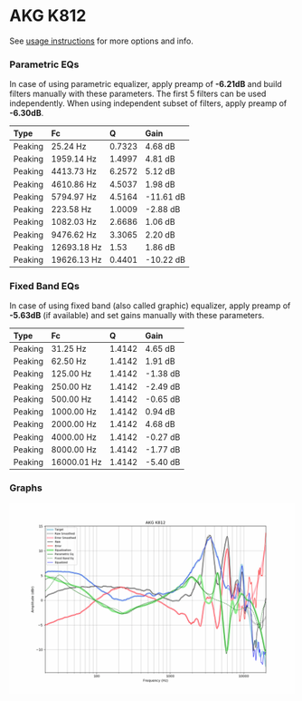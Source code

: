 # AKG K812
See [usage instructions](https://github.com/jaakkopasanen/AutoEq#usage) for more options and info.

### Parametric EQs
In case of using parametric equalizer, apply preamp of **-6.21dB** and build filters manually
with these parameters. The first 5 filters can be used independently.
When using independent subset of filters, apply preamp of **-6.30dB**.

| Type    | Fc          |      Q | Gain      |
|:--------|:------------|:-------|:----------|
| Peaking | 25.24 Hz    | 0.7323 | 4.68 dB   |
| Peaking | 1959.14 Hz  | 1.4997 | 4.81 dB   |
| Peaking | 4413.73 Hz  | 6.2572 | 5.12 dB   |
| Peaking | 4610.86 Hz  | 4.5037 | 1.98 dB   |
| Peaking | 5794.97 Hz  | 4.5164 | -11.61 dB |
| Peaking | 223.58 Hz   | 1.0009 | -2.88 dB  |
| Peaking | 1082.03 Hz  | 2.6686 | 1.06 dB   |
| Peaking | 9476.62 Hz  | 3.3065 | 2.20 dB   |
| Peaking | 12693.18 Hz | 1.53   | 1.86 dB   |
| Peaking | 19626.13 Hz | 0.4401 | -10.22 dB |

### Fixed Band EQs
In case of using fixed band (also called graphic) equalizer, apply preamp of **-5.63dB**
(if available) and set gains manually with these parameters.

| Type    | Fc          |      Q | Gain     |
|:--------|:------------|:-------|:---------|
| Peaking | 31.25 Hz    | 1.4142 | 4.65 dB  |
| Peaking | 62.50 Hz    | 1.4142 | 1.91 dB  |
| Peaking | 125.00 Hz   | 1.4142 | -1.38 dB |
| Peaking | 250.00 Hz   | 1.4142 | -2.49 dB |
| Peaking | 500.00 Hz   | 1.4142 | -0.65 dB |
| Peaking | 1000.00 Hz  | 1.4142 | 0.94 dB  |
| Peaking | 2000.00 Hz  | 1.4142 | 4.68 dB  |
| Peaking | 4000.00 Hz  | 1.4142 | -0.27 dB |
| Peaking | 8000.00 Hz  | 1.4142 | -1.77 dB |
| Peaking | 16000.01 Hz | 1.4142 | -5.40 dB |

### Graphs
![](./AKG%20K812.png)